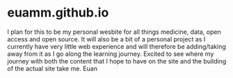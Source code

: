 # euamm.github.io

I plan for this to be my personal wesbite for all things medicine, data, open access and open source.
It will also be a bit of a personal project as I currently have very little web experience and will therefore be adding/taking away from it as I go along the learning journey.
Excited to see where my journey with both the content that I hope to have on the site and the building of the actual site take me.
Euan